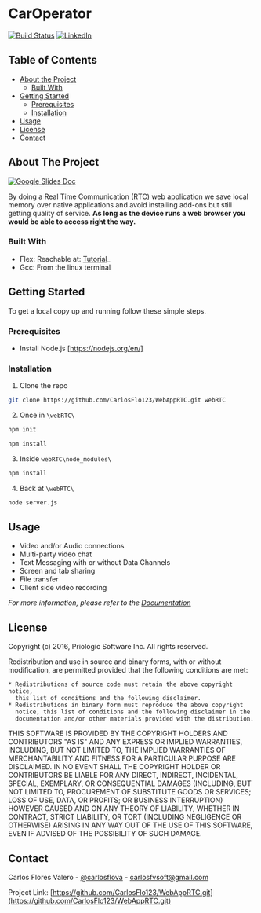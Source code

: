 # CarOperator
[![Build Status][build-shield]][build-url]
[![LinkedIn][linkedin-shield]][linkedin-url]


<!-- TABLE OF CONTENTS -->
## Table of Contents

* [About the Project](#about-the-project)
  * [Built With](#built-with)
* [Getting Started](#getting-started)
  * [Prerequisites](#prerequisites)
  * [Installation](#installation)
* [Usage](#usage)
* [License](#license)
* [Contact](#contact)



<!-- ABOUT THE PROJECT -->
## About The Project

[![Google Slides Doc][product-screenshot]](https://docs.google.com/presentation/d/1_4puNtXrlCzhIQxMrtNWU7Ir7iYex6j79A5C43IwSwg/present#slide=id.p)

By doing a Real Time Communication (RTC) web application we save local memory over native applications and avoid installing add-ons but still getting quality of service. 
**As long as the device runs a web browser you would be able to access right the way.**

### Built With

* Flex: Reachable at: [Tutorial](http://alumni.cs.ucr.edu/~lgao/teaching/flex.html)_
* Gcc: From the linux terminal


<!-- GETTING STARTED -->
## Getting Started

To get a local copy up and running follow these simple steps.

### Prerequisites

* Install Node.js [https://nodejs.org/en/]

### Installation
 
1. Clone the repo
```sh
git clone https://github.com/CarlosFlo123/WebAppRTC.git webRTC
```
2. Once in `\webRTC\` 
```sh
npm init
```
```sh
npm install
```
3. Inside `webRTC\node_modules\`
```sh
npm install
```
4. Back at `\webRTC\`
```sh
node server.js
```
<!-- USAGE EXAMPLES -->
## Usage

* Video and/or Audio connections
* Multi-party video chat
* Text Messaging with or without Data Channels
* Screen and tab sharing
* File transfer
* Client side video recording

_For more information, please refer to the [Documentation](http://easyrtc.com/docs/)_

<!-- LICENSE -->
## License

Copyright (c) 2016, Priologic Software Inc.
All rights reserved.

Redistribution and use in source and binary forms, with or without
modification, are permitted provided that the following conditions are met:

    * Redistributions of source code must retain the above copyright notice,
      this list of conditions and the following disclaimer.
    * Redistributions in binary form must reproduce the above copyright
      notice, this list of conditions and the following disclaimer in the
      documentation and/or other materials provided with the distribution.

THIS SOFTWARE IS PROVIDED BY THE COPYRIGHT HOLDERS AND CONTRIBUTORS "AS IS"
AND ANY EXPRESS OR IMPLIED WARRANTIES, INCLUDING, BUT NOT LIMITED TO, THE
IMPLIED WARRANTIES OF MERCHANTABILITY AND FITNESS FOR A PARTICULAR PURPOSE
ARE DISCLAIMED. IN NO EVENT SHALL THE COPYRIGHT HOLDER OR CONTRIBUTORS BE
LIABLE FOR ANY DIRECT, INDIRECT, INCIDENTAL, SPECIAL, EXEMPLARY, OR
CONSEQUENTIAL DAMAGES (INCLUDING, BUT NOT LIMITED TO, PROCUREMENT OF
SUBSTITUTE GOODS OR SERVICES; LOSS OF USE, DATA, OR PROFITS; OR BUSINESS
INTERRUPTION) HOWEVER CAUSED AND ON ANY THEORY OF LIABILITY, WHETHER IN
CONTRACT, STRICT LIABILITY, OR TORT (INCLUDING NEGLIGENCE OR OTHERWISE)
ARISING IN ANY WAY OUT OF THE USE OF THIS SOFTWARE, EVEN IF ADVISED OF THE
POSSIBILITY OF SUCH DAMAGE.



<!-- CONTACT -->
## Contact

Carlos Flores Valero  - [@carlosflova](https://twitter.com/carlosflova) - carlosfvsoft@gmail.com

Project Link: [https://github.com/CarlosFlo123/WebAppRTC.git](https://github.com/CarlosFlo123/WebAppRTC.git)




<!-- MARKDOWN LINKS & IMAGES -->
<!-- https://www.markdownguide.org/basic-syntax/#reference-style-links -->
[contributors-shield]: https://img.shields.io/github/contributors/othneildrew/Best-README-Template.svg?style=flat-square
[contributors-url]: https://github.com/othneildrew/Best-README-Template/graphs/contributors
[license-shield]: https://img.shields.io/github/license/othneildrew/Best-README-Template.svg?style=flat-square
[license-url]: https://github.com/othneildrew/Best-README-Template/blob/master/LICENSE.txt
[npmversion-shield]: https://img.shields.io/npm/v/open-easyrtc.svg?style=flat
[npmversion-url]: https://www.npmjs.com/package/open-easyrtc
[build-shield]: https://travis-ci.org/open-easyrtc/open-easyrtc.svg?branch=master
[build-url]: http://easyrtc.com/docs/
[linkedin-shield]: https://img.shields.io/badge/-LinkedIn-black.svg?style=flat-square&logo=linkedin&colorB=555
[linkedin-url]: https://www.linkedin.com/in/carlos-flores-valero-44b912113/
[product-screenshot]: images/demopic.png

